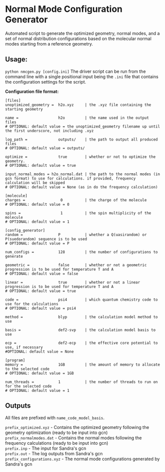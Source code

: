 # Normal Mode Configuration Generator

Automated script to generate the optimized geometry, normal modes, and a set of normal distribution configurations based on the molecular normal modes starting from a reference geometry.

## Usage:
`python nmcgen.py [config.ini]`
The driver script can be run from the command line with a single positional input being the `.ini` file that contains the configuration settings for the script.

**Configuration file format:**
```
[files]
unoptimized_geometry =  h2o.xyz     | the .xyz file containing the starting geometry

name =                  h2o         | the name used in the output files
# OPTIONAL: default value = the unoptimized_geometry filename up until the first underscore, not including .xyz

log_path =              outputs/    | the path to output all produced files
# OPTIONAL: default value = outputs/

optimize =              true        | whether or not to optimize the geometry.
# OPTIONAL: default value = true

input_normal_modes = h2o_normal.dat | the path to the normal modes (in gcn format) to use for calculations. if provided, frequency calculation will be skipped
# OPTIONAL: default value = None (as in do the frequency calculation)

[molecule]
charges =                0          | the charge of the molecule
# OPTIONAL: default value = 0

spins =                  1          | the spin multiplicity of the molecule
# OPTIONAL: default value = 1

[config_generator]
random =                P           | whether a Q(uasirandom) or P(suedorandom) sequence is to be used
# OPTIONAL: default value = P

num_configs =           128         | the number of configurations to generate

geometric =             false       | whether or not a geometric progression is to be used for temperature T and A
# OPTIONAL: default value = false

linear =                true        | whether or not a linear progression is to be used for temperature T and A
# OPTIONAL: default value = true

code =                  psi4        | which quantum chemistry code to use for the calculations
# OPTIONAL: default value = psi4

method =                blyp        | the calculation model method to use

basis =	                def2-svp    | the calculation model basis to use

ecp =                   def2-ecp    | the effective core potential to use, if necessary
#OPTIONAL: default value = None

[program]
memory =                1GB         | the amount of memory to allocate to the selected code
# OPTIONAL: default value = 1GB

num_threads =           1           | the number of threads to run on for the selected code
# OPTIONAL: default value = 1 
```

## Outputs
All files are prefixed with `name_code_model_basis`.

`prefix_optimized.xyz` - Contains the optimized geometry following the geometry optimization (ready to be input into gcn)  
`prefix_normalmodes.dat` - Contains the normal modes following the frequency calculations (ready to be input into gcn)  
`prefix.inp` - The input for Sandra's gcn  
`prefix.out` - The log outputs from Sandra's gcn  
`prefix_configurations.xyz` - The normal mode configurations generated by Sandra's gcn

